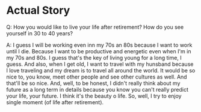 # Actual Story

Q: How you would like to live your life after retirement? How do you see yourself in 30 to 40 years?

A: I guess I will be working even inn my 70s an 80s because I want to work until I die. Because I want to be productive and 
energetic even when I'm in my 70s and 80s. I guess that's the key of living young for a long time, I guess. And also, when I 
get old, I want to travel with my hunsband because I love traveling and my dream is to travel all around the world. It would
be so nice to, you know, meet other people and see other cultures as well. And that'll be so nice. And, well, to be honest,
I didn't really think about my future as a long term in details because you know you can't really predict your life, your 
future. I think it's the beauty o life. So, well, I try to enjoy single moment (of life after retirement). 
